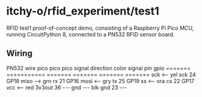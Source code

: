 # itchy-o/rfid_experiment/test1

RFID test1 proof-of-concept demo, consisting of a
Raspberry Pi Pico MCU,
running CircuitPython 8,
connected to a PN532 RFID sensor board.

## Wiring

PN532                wire    pico    pico    pico
signal   direction   color  signal   pin     gpio
======= =========== ======= ======= ======= =======
 sck        <--       yel    sck      24     GP18
 miso       -->       grn    rx       21     GP16
 mosi       <--       gry    tx       25     GP19
 ss         <--       ora    cs       22     GP17
 vcc        <--       red    3v3out   36     ---
 gnd        ---       blk    gnd      23     ---


